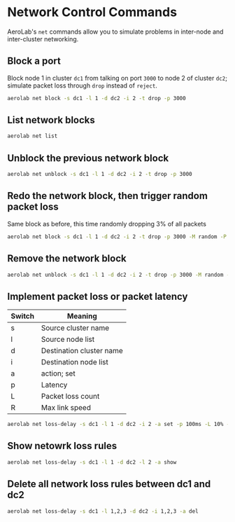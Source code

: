 # Network Control Commands
AeroLab's `net` commands allow you to simulate problems in inter-node and
inter-cluster networking.

## Block a port

Block node 1 in cluster `dc1` from talking on port `3000` to node 2 of cluster `dc2`; simulate packet loss through `drop` instead of `reject`.

```bash
aerolab net block -s dc1 -l 1 -d dc2 -i 2 -t drop -p 3000
```

## List network blocks

```bash
aerolab net list
```

## Unblock the previous network block

```bash
aerolab net unblock -s dc1 -l 1 -d dc2 -i 2 -t drop -p 3000
```

## Redo the network block, then trigger random packet loss

Same block as before, this time randomly dropping 3% of all packets

```bash
aerolab net block -s dc1 -l 1 -d dc2 -i 2 -t drop -p 3000 -M random -P 0.03
```

## Remove the network block

```bash
aerolab net unblock -s dc1 -l 1 -d dc2 -i 2 -t drop -p 3000 -M random -P 0.03
```

## Implement packet loss or packet latency

Switch | Meaning
--- | ---
s | Source cluster name
l | Source node list
d | Destination cluster name
i | Destination node list
a | action; set|del|delall|show
p | Latency
L | Packet loss count
R | Max link speed

```bash
aerolab net loss-delay -s dc1 -l 1 -d dc2 -i 2 -a set -p 100ms -L 10% -R 1024Kbps
```

## Show netowrk loss rules

```bash
aerolab net loss-delay -s dc1 -l 1 -d dc2 -l 2 -a show
```

## Delete all network loss rules between dc1 and dc2

```bash
aerolab net loss-delay -s dc1 -l 1,2,3 -d dc2 -i 1,2,3 -a del
```
